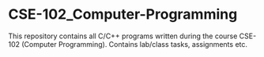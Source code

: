 # CSE-102_Computer-Programming
This repository contains all C/C++ programs written during the course CSE-102 (Computer Programming). Contains lab/class tasks, assignments etc.
